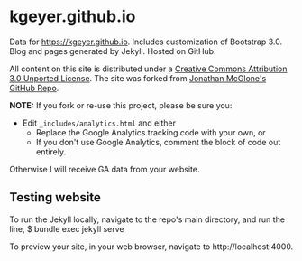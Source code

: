 # kgeyer.github.io

Data for https://kgeyer.github.io. Includes customization of Bootstrap 3.0. Blog and pages generated by Jekyll. Hosted on GitHub.

All content on this site is distributed under a [Creative Commons Attribution 3.0 Unported License](http://creativecommons.org/licenses/by/3.0/deed.en_US).
The site was forked from [Jonathan McGlone's GitHub Repo](https://github.com/kgeyer/jmcglone.github.io).

**NOTE:** If you fork or re-use this project, please be sure you:

* Edit `_includes/analytics.html` and either
  * Replace the Google Analytics tracking code with your own, or
  * If you don't use Google Analytics, comment the block of code out entirely.

Otherwise I will receive GA data from your website.

## Testing website
To run the Jekyll locally, navigate to the repo's main directory, and run the line,
$ bundle exec jekyll serve

To preview your site, in your web browser, navigate to http://localhost:4000.
